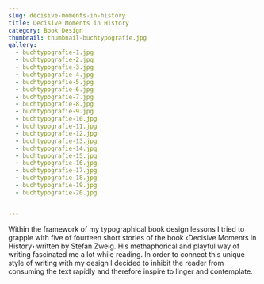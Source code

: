 ```yaml
---
slug: decisive-moments-in-history
title: Decisive Moments in History
category: Book Design
thumbnail: thumbnail-buchtypografie.jpg
gallery:
  - buchtypografie-1.jpg
  - buchtypografie-2.jpg
  - buchtypografie-3.jpg
  - buchtypografie-4.jpg
  - buchtypografie-5.jpg
  - buchtypografie-6.jpg
  - buchtypografie-7.jpg
  - buchtypografie-8.jpg
  - buchtypografie-9.jpg
  - buchtypografie-10.jpg
  - buchtypografie-11.jpg
  - buchtypografie-12.jpg
  - buchtypografie-13.jpg
  - buchtypografie-14.jpg
  - buchtypografie-15.jpg
  - buchtypografie-16.jpg
  - buchtypografie-17.jpg
  - buchtypografie-18.jpg
  - buchtypografie-19.jpg
  - buchtypografie-20.jpg


---
```

Within the framework of my typographical book design lessons I tried to grapple with five of fourteen short stories of the book ‹Decisive Moments in History› written by Stefan Zweig. His methaphorical and playful way of writing fascinated me a lot while reading. In order to connect this unique style of writing with my design I decided to inhibit the reader from consuming the text rapidly and therefore inspire to linger and contemplate. 
